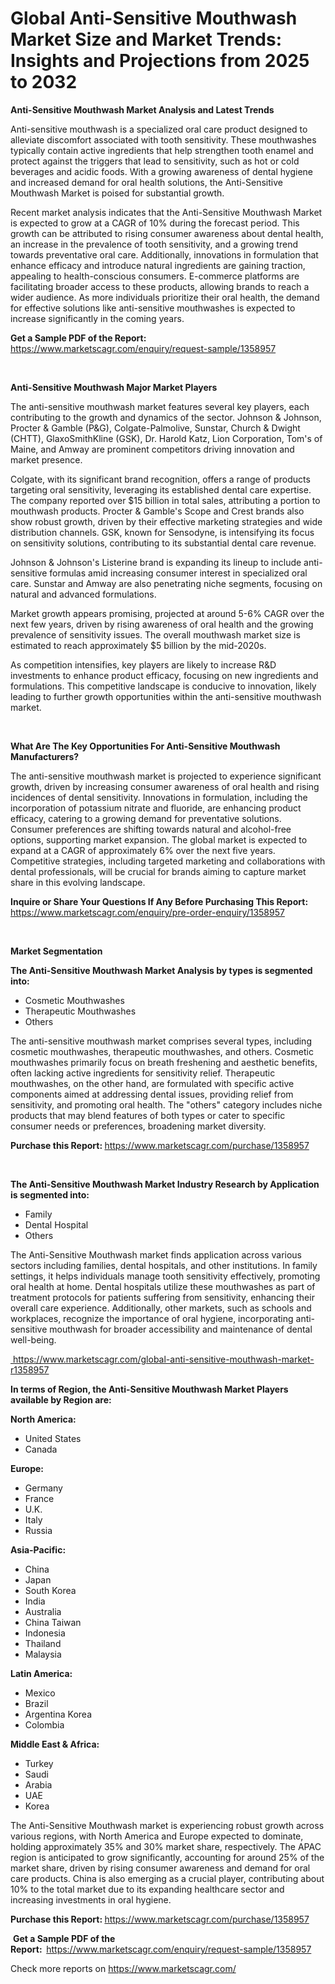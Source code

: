<p><h1>Global Anti-Sensitive Mouthwash Market Size and Market Trends: Insights and Projections from 2025 to 2032</h1></p><p><strong>Anti-Sensitive Mouthwash Market Analysis and Latest Trends</strong></p>
<p><p>Anti-sensitive mouthwash is a specialized oral care product designed to alleviate discomfort associated with tooth sensitivity. These mouthwashes typically contain active ingredients that help strengthen tooth enamel and protect against the triggers that lead to sensitivity, such as hot or cold beverages and acidic foods. With a growing awareness of dental hygiene and increased demand for oral health solutions, the Anti-Sensitive Mouthwash Market is poised for substantial growth.</p><p>Recent market analysis indicates that the Anti-Sensitive Mouthwash Market is expected to grow at a CAGR of 10% during the forecast period. This growth can be attributed to rising consumer awareness about dental health, an increase in the prevalence of tooth sensitivity, and a growing trend towards preventative oral care. Additionally, innovations in formulation that enhance efficacy and introduce natural ingredients are gaining traction, appealing to health-conscious consumers. E-commerce platforms are facilitating broader access to these products, allowing brands to reach a wider audience. As more individuals prioritize their oral health, the demand for effective solutions like anti-sensitive mouthwashes is expected to increase significantly in the coming years.</p></p>
<p><strong>Get a Sample PDF of the Report:&nbsp;</strong> <a href="https://www.marketscagr.com/enquiry/request-sample/1358957?utm_campaign=3201&utm_medium=2&utm_source=Github&utm_content=ia&utm_term=22032025&utm_id=anti-sensitive-mouthwash">https://www.marketscagr.com/enquiry/request-sample/1358957</a></p>
<p>&nbsp;</p>
<p><strong>Anti-Sensitive Mouthwash Major Market Players</strong></p>
<p><p>The anti-sensitive mouthwash market features several key players, each contributing to the growth and dynamics of the sector. Johnson & Johnson, Procter & Gamble (P&G), Colgate-Palmolive, Sunstar, Church & Dwight (CHTT), GlaxoSmithKline (GSK), Dr. Harold Katz, Lion Corporation, Tom's of Maine, and Amway are prominent competitors driving innovation and market presence.</p><p>Colgate, with its significant brand recognition, offers a range of products targeting oral sensitivity, leveraging its established dental care expertise. The company reported over $15 billion in total sales, attributing a portion to mouthwash products. Procter & Gamble's Scope and Crest brands also show robust growth, driven by their effective marketing strategies and wide distribution channels. GSK, known for Sensodyne, is intensifying its focus on sensitivity solutions, contributing to its substantial dental care revenue.</p><p>Johnson & Johnson's Listerine brand is expanding its lineup to include anti-sensitive formulas amid increasing consumer interest in specialized oral care. Sunstar and Amway are also penetrating niche segments, focusing on natural and advanced formulations. </p><p>Market growth appears promising, projected at around 5-6% CAGR over the next few years, driven by rising awareness of oral health and the growing prevalence of sensitivity issues. The overall mouthwash market size is estimated to reach approximately $5 billion by the mid-2020s.</p><p>As competition intensifies, key players are likely to increase R&D investments to enhance product efficacy, focusing on new ingredients and formulations. This competitive landscape is conducive to innovation, likely leading to further growth opportunities within the anti-sensitive mouthwash market.</p></p>
<p>&nbsp;</p>
<p><strong>What Are The Key Opportunities For Anti-Sensitive Mouthwash Manufacturers?</strong></p>
<p><p>The anti-sensitive mouthwash market is projected to experience significant growth, driven by increasing consumer awareness of oral health and rising incidences of dental sensitivity. Innovations in formulation, including the incorporation of potassium nitrate and fluoride, are enhancing product efficacy, catering to a growing demand for preventative solutions. Consumer preferences are shifting towards natural and alcohol-free options, supporting market expansion. The global market is expected to expand at a CAGR of approximately 6% over the next five years. Competitive strategies, including targeted marketing and collaborations with dental professionals, will be crucial for brands aiming to capture market share in this evolving landscape.</p></p>
<p><strong>Inquire or Share Your Questions If Any Before Purchasing This Report:</strong> <a href="https://www.marketscagr.com/enquiry/pre-order-enquiry/1358957?utm_campaign=3201&utm_medium=2&utm_source=Github&utm_content=ia&utm_term=22032025&utm_id=anti-sensitive-mouthwash">https://www.marketscagr.com/enquiry/pre-order-enquiry/1358957</a></p>
<p>&nbsp;</p>
<p><strong>Market Segmentation</strong></p>
<p><strong>The Anti-Sensitive Mouthwash Market Analysis by types is segmented into:</strong></p>
<p><ul><li>Cosmetic Mouthwashes</li><li>Therapeutic Mouthwashes</li><li>Others</li></ul></p>
<p><p>The anti-sensitive mouthwash market comprises several types, including cosmetic mouthwashes, therapeutic mouthwashes, and others. Cosmetic mouthwashes primarily focus on breath freshening and aesthetic benefits, often lacking active ingredients for sensitivity relief. Therapeutic mouthwashes, on the other hand, are formulated with specific active components aimed at addressing dental issues, providing relief from sensitivity, and promoting oral health. The "others" category includes niche products that may blend features of both types or cater to specific consumer needs or preferences, broadening market diversity.</p></p>
<p><strong>Purchase this Report:&nbsp;</strong><a href="https://www.marketscagr.com/purchase/1358957?utm_campaign=3201&utm_medium=2&utm_source=Github&utm_content=ia&utm_term=22032025&utm_id=anti-sensitive-mouthwash">https://www.marketscagr.com/purchase/1358957</a></p>
<p>&nbsp;</p>
<p><strong>The Anti-Sensitive Mouthwash Market Industry Research by Application is segmented into:</strong></p>
<p><ul><li>Family</li><li>Dental Hospital</li><li>Others</li></ul></p>
<p><p>The Anti-Sensitive Mouthwash market finds application across various sectors including families, dental hospitals, and other institutions. In family settings, it helps individuals manage tooth sensitivity effectively, promoting oral health at home. Dental hospitals utilize these mouthwashes as part of treatment protocols for patients suffering from sensitivity, enhancing their overall care experience. Additionally, other markets, such as schools and workplaces, recognize the importance of oral hygiene, incorporating anti-sensitive mouthwash for broader accessibility and maintenance of dental well-being.</p></p>
<p><a href="https://www.marketscagr.com/global-anti-sensitive-mouthwash-market-r1358957?utm_campaign=3201&utm_medium=2&utm_source=Github&utm_content=ia&utm_term=22032025&utm_id=anti-sensitive-mouthwash">&nbsp;https://www.marketscagr.com/global-anti-sensitive-mouthwash-market-r1358957</a></p>
<p><strong>In terms of Region, the Anti-Sensitive Mouthwash Market Players available by Region are:</strong></p>
<p>
    <p> <strong> North America: </strong>
        <ul>
            <li>United States</li>
            <li>Canada</li>
        </ul>
        </p> 
    <p> <strong> Europe: </strong>
        <ul>
            <li>Germany</li>
            <li>France</li>
            <li>U.K.</li>
            <li>Italy</li>
            <li>Russia</li>
        </ul>
        </p> 
    <p> <strong> Asia-Pacific: </strong>
        <ul>
            <li>China</li>
            <li>Japan</li>
            <li>South Korea</li>
            <li>India</li>
            <li>Australia</li>
            <li>China Taiwan</li>
            <li>Indonesia</li>
            <li>Thailand</li>
            <li>Malaysia</li>
        </ul>
        </p> 
    <p> <strong> Latin America: </strong>
        <ul>
            <li>Mexico</li>
            <li>Brazil</li>
            <li>Argentina Korea</li>
            <li>Colombia</li>
        </ul>
        </p> 
    <p> <strong> Middle East & Africa: </strong>
        <ul>
            <li>Turkey</li>
            <li>Saudi</li>
            <li>Arabia</li>
            <li>UAE</li>
            <li>Korea</li>
        </ul>
    </p>
    </p>
<p><p>The Anti-Sensitive Mouthwash market is experiencing robust growth across various regions, with North America and Europe expected to dominate, holding approximately 35% and 30% market share, respectively. The APAC region is anticipated to grow significantly, accounting for around 25% of the market share, driven by rising consumer awareness and demand for oral care products. China is also emerging as a crucial player, contributing about 10% to the total market due to its expanding healthcare sector and increasing investments in oral hygiene.</p></p>
<p><strong>Purchase this Report: </strong><a href="https://www.marketscagr.com/purchase/1358957?utm_campaign=3201&utm_medium=2&utm_source=Github&utm_content=ia&utm_term=22032025&utm_id=anti-sensitive-mouthwash">https://www.marketscagr.com/purchase/1358957</a></p>
<p>&nbsp;<strong>Get a Sample PDF of the Report:&nbsp;&nbsp;</strong><a href="https://www.marketscagr.com/enquiry/request-sample/1358957?utm_campaign=3201&utm_medium=2&utm_source=Github&utm_content=ia&utm_term=22032025&utm_id=anti-sensitive-mouthwash">https://www.marketscagr.com/enquiry/request-sample/1358957</a></p>
<p><strong></strong></p>
<p>Check more reports on <a href="https://www.marketscagr.com/?utm_campaign=3201&utm_medium=2&utm_source=Github&utm_content=ia&utm_term=22032025&utm_id=anti-sensitive-mouthwash">https://www.marketscagr.com/</a></p>